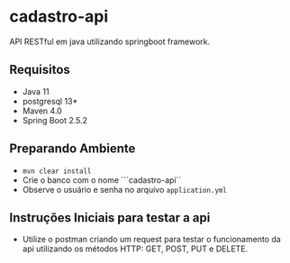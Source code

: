 # cadastro-api
API RESTful em java utilizando springboot framework.

## Requisitos
* Java 11
* postgresql 13*
* Maven 4.0
* Spring Boot 2.5.2

## Preparando Ambiente
* ```mvn clear install```
* Crie o banco com o nome ```cadastro-api``
* Observe o usuário e senha no arquivo ```application.yml```

## Instruções Iniciais para testar a api
* Utilize o postman criando um request para testar o funcionamento da api utilizando os métodos HTTP: GET, POST, PUT e DELETE.
